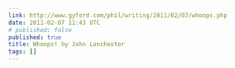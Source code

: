 ```yaml
---
link: http://www.gyford.com/phil/writing/2011/02/07/whoops.php
date: 2011-02-07 11:43 UTC
# published: false
published: true
title: Whoops! by John Lanchester
tags: []
---
```



